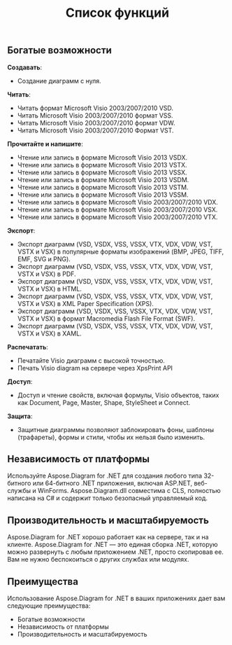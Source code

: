 ﻿---
title: Список функций
type: docs
weight: 20
url: /ru/net/feature-list/
description: На этой странице описан список функций библиотеки Aspose.Diagram.
---
## **Богатые возможности**
**Создавать**:

- Создание диаграмм с нуля.

**Читать**:

- Читать формат Microsoft Visio 2003/2007/2010 VSD.
- Читать Microsoft Visio 2003/2007/2010 формат VSS.
- Читать Microsoft Visio 2003/2007/2010 формат VDW.
- Читать Microsoft Visio 2003/2007/2010 Формат VST.

**Прочитайте и напишите**:

- Чтение или запись в формате Microsoft Visio 2013 VSDX.
- Чтение или запись в формате Microsoft Visio 2013 VSTX.
- Чтение или запись в формате Microsoft Visio 2013 VSSX.
- Чтение или запись в формате Microsoft Visio 2013 VSDM.
- Чтение или запись в формате Microsoft Visio 2013 VSTM.
- Чтение или запись в формате Microsoft Visio 2013 VSSM.
- Чтение или запись в формате Microsoft Visio 2003/2007/2010 VDX.
- Чтение или запись в формате Microsoft Visio 2003/2007/2010 VSX.
- Чтение или запись в формате Microsoft Visio 2003/2007/2010 VTX.

**Экспорт**:

- Экспорт диаграмм (VSD, VSDX, VSS, VSSX, VTX, VDX, VDW, VST, VSTX и VSX) в популярные форматы изображений (BMP, JPEG, TIFF, EMF, SVG и PNG).
- Экспорт диаграмм (VSD, VSDX, VSS, VSSX, VTX, VDX, VDW, VST, VSTX и VSX) в PDF.
- Экспорт диаграмм (VSD, VSDX, VSS, VSSX, VTX, VDX, VDW, VST, VSTX и VSX) в HTML.
- Экспорт диаграмм (VSD, VSDX, VSS, VSSX, VTX, VDX, VDW, VST, VSTX и VSX) в XML Paper Specification (XPS).
- Экспорт диаграмм (VSD, VSDX, VSS, VSSX, VTX, VDX, VDW, VST, VSTX и VSX) в формат Macromedia Flash File Format (SWF).
- Экспорт диаграмм (VSD, VSDX, VSS, VSSX, VTX, VDX, VDW, VST, VSTX и VSX) в XAML.

**Распечатать**:

- Печатайте Visio диаграмм с высокой точностью.
- Печать Visio diagram на сервере через XpsPrint API

**Доступ**:

- Доступ и чтение свойств, включая формулы, Visio объектов, таких как Document, Page, Master, Shape, StyleSheet и Connect.

**Защита**:

- Защитные диаграммы позволяют заблокировать фоны, шаблоны (трафареты), формы и стили, чтобы их нельзя было изменить.
## **Независимость от платформы**
Используйте Aspose.Diagram for .NET для создания любого типа 32-битного или 64-битного .NET приложения, включая ASP.NET, веб-службы и WinForms. Aspose.Diagram.dll совместима с CLS, полностью написана на C# и содержит только безопасный управляемый код.
## **Производительность и масштабируемость**
Aspose.Diagram for .NET хорошо работает как на сервере, так и на клиенте. Aspose.Diagram for .NET — это единая сборка .NET, которую можно развернуть с любым приложением .NET, просто скопировав ее. Вам не нужно беспокоиться о других службах или модулях.
## **Преимущества**
Использование Aspose.Diagram for .NET в ваших приложениях дает вам следующие преимущества:

- Богатые возможности
- Независимость от платформы
- Производительность и масштабируемость
